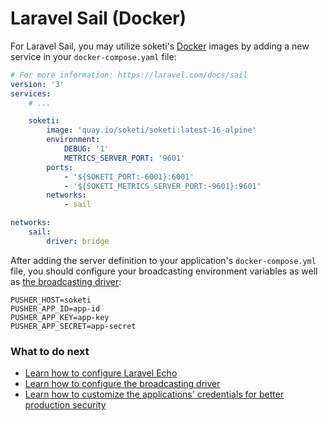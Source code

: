 # Laravel Sail (Docker)

For Laravel Sail, you may utilize soketi's [Docker](docker.md) images by adding a new service in your `docker-compose.yaml` file:

```yaml
# For more information: https://laravel.com/docs/sail
version: '3'
services:
    # ...

    soketi:
        image: 'quay.io/soketi/soketi:latest-16-alpine'
        environment:
            DEBUG: '1'
            METRICS_SERVER_PORT: '9601'
        ports:
            - '${SOKETI_PORT:-6001}:6001'
            - '${SOKETI_METRICS_SERVER_PORT:-9601}:9601'
        networks:
            - sail

networks:
    sail:
        driver: bridge
```

After adding the server definition to your application's `docker-compose.yml` file, you should configure your broadcasting environment variables as well as [the broadcasting driver](../backend-configuration/laravel-broadcasting.md):

```
PUSHER_HOST=soketi
PUSHER_APP_ID=app-id
PUSHER_APP_KEY=app-key
PUSHER_APP_SECRET=app-secret
```

### What to do next

* [Learn how to configure Laravel Echo](../client-configuration/laravel-echo.md)
* [Learn how to configure the broadcasting driver](../backend-configuration/laravel-broadcasting.md)
* [Learn how to customize the applications' credentials for better production security](../../app-management/introduction.md)
